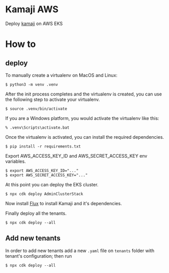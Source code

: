 
# Kamaji AWS

Deploy [kamaji](https://github.com/clastix/kamaji) on AWS EKS

# How to 

## deploy

To manually create a virtualenv on MacOS and Linux:

```
$ python3 -m venv .venv
```

After the init process completes and the virtualenv is created, you can use the following
step to activate your virtualenv.

```
$ source .venv/bin/activate
```

If you are a Windows platform, you would activate the virtualenv like this:

```
% .venv\Scripts\activate.bat
```

Once the virtualenv is activated, you can install the required dependencies.

```
$ pip install -r requirements.txt
```

Export AWS_ACCESS_KEY_ID and AWS_SECRET_ACCESS_KEY env variables.

```
$ export AWS_ACCESS_KEY_ID="..."
$ export AWS_SECRET_ACCESS_KEY="..."
```

At this point you can deploy the EKS cluster.

```
$ npx cdk deploy AdminClusterStack
```

Now install [Flux](https://fluxcd.io/flux/installation/) to install Kamaji and it's dependencies.

Finally deploy all the tenants.

```
$ npx cdk deploy --all
```

## Add new tenants

In order to add new tenants add a new `.yaml` file on `tenants` folder with tenant's configuration; then run 

```
$ npx cdk deploy --all
```